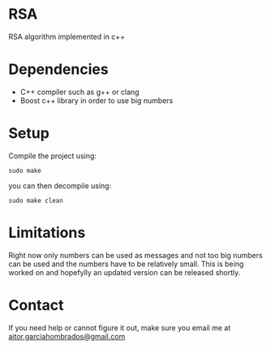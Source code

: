 # RSA
RSA algorithm implemented in c++

# Dependencies
- C++ compiler such as g++ or clang
- Boost c++ library in order to use big numbers

# Setup
Compile the project using:

```sudo make```

you can then decompile using:

```sudo make clean```

# Limitations
Right now only numbers can be used as messages and not too big numbers can be used and the numbers have to be relatively small. This is being worked on and hopefylly an updated version can be released shortly.

# Contact
If you need help or cannot figure it out, make sure you email me at aitor.garciahombrados@gmail.com
